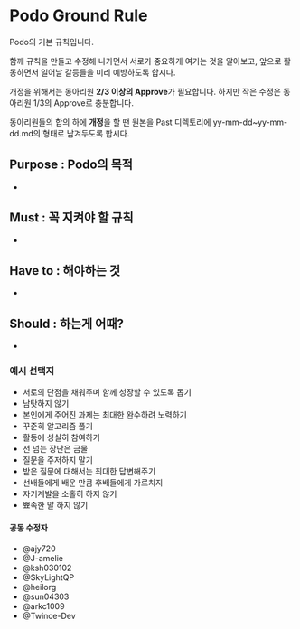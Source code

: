 # Podo Ground Rule
Podo의 기본 규칙입니다.

함께 규칙을 만들고 수정해 나가면서 서로가 중요하게 여기는 것을 알아보고, 앞으로 활동하면서 일어날 갈등들을 미리 예방하도록 합시다.

개정을 위해서는 동아리원 **2/3 이상의 Approve**가 필요합니다. 하지만 작은 수정은 동아리원 1/3의 Approve로 충분합니다.

동아리원들의 합의 하에 **개정**을 할 땐 원본을 Past 디렉토리에
yy-mm-dd~yy-mm-dd.md의 형태로 남겨두도록 합시다.

## Purpose : Podo의 목적
- 


## Must : 꼭 지켜야 할 규칙
- 


## Have to : 해야하는 것
- 


## Should : 하는게 어때?
- 


### 예시 선택지
- 서로의 단점을 채워주며 함께 성장할 수 있도록 돕기
- 남탓하지 않기
- 본인에게 주어진 과제는 최대한 완수하려 노력하기
- 꾸준히 알고리즘 풀기
- 활동에 성실히 참여하기
- 선 넘는 장난은 금물
- 질문을 주저하지 말기
- 받은 질문에 대해서는 최대한 답변해주기
- 선배들에게 배운 만큼 후배들에게 가르치지
- 자기계발을 소홀히 하지 않기
- 뾰족한 말 하지 않기


#### 공동 수정자
- @ajy720
- @J-amelie
- @ksh030102
- @SkyLightQP
- @heilorg
- @sun04303
- @arkc1009
- @Twince-Dev
  
